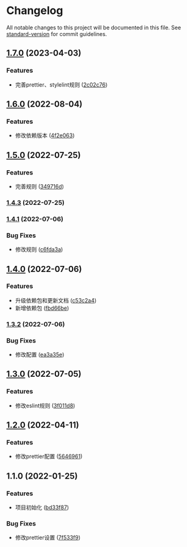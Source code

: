 # Changelog

All notable changes to this project will be documented in this file. See [standard-version](https://github.com/conventional-changelog/standard-version) for commit guidelines.

## [1.7.0](https://github.com/xz-77/verify-fabric/compare/v1.6.0...v1.7.0) (2023-04-03)


### Features

* 完善prettier、stylelint规则 ([2c02c76](https://github.com/xz-77/verify-fabric/commit/2c02c769d5eb9d255c3602101589a46697b2dacc))

## [1.6.0](https://github.com/xz-77/verify-fabric/compare/v1.5.0...v1.6.0) (2022-08-04)


### Features

* 修改依赖版本 ([4f2e063](https://github.com/xz-77/verify-fabric/commit/4f2e0635fc23dd34c7491aa53162d74889a175ba))

## [1.5.0](https://github.com/xz-77/verify-fabric/compare/v1.4.3...v1.5.0) (2022-07-25)


### Features

* 完善规则 ([349716d](https://github.com/xz-77/verify-fabric/commit/349716d148294c93bfca1e29d6339eec435c4e04))

### [1.4.3](https://github.com/xz-77/verify-fabric/compare/v1.4.2...v1.4.3) (2022-07-25)

### [1.4.1](https://github.com/xz-77/verify-fabric/compare/v1.4.0...v1.4.1) (2022-07-06)


### Bug Fixes

* 修改规则 ([c6fda3a](https://github.com/xz-77/verify-fabric/commit/c6fda3aa922f40e80036f7fed2615cb1783686c0))

## [1.4.0](https://github.com/xz-77/verify-fabric/compare/v1.3.2...v1.4.0) (2022-07-06)


### Features

* 升级依赖包和更新文档 ([c53c2a4](https://github.com/xz-77/verify-fabric/commit/c53c2a43bbe57d7e98c4a8c336400c0c1ac800dc))
* 新增依赖包 ([fbd66be](https://github.com/xz-77/verify-fabric/commit/fbd66be8f5b858ab9cf0bec0e9efb0559b22c37b))

### [1.3.2](https://github.com/xz-77/verify-fabric/compare/v1.3.1...v1.3.2) (2022-07-06)


### Bug Fixes

* 修改配置 ([ea3a35e](https://github.com/xz-77/verify-fabric/commit/ea3a35e9a049ee290533a382dc325ec3b21e2575))

## [1.3.0](https://github.com/xz-77/verify-fabric/compare/v1.2.0...v1.3.0) (2022-07-05)


### Features

* 修改eslint规则 ([3f011d8](https://github.com/xz-77/verify-fabric/commit/3f011d8b44bf24e95cbe7d7da122292f3b32a936))

## [1.2.0](https://github.com/xz-77/verify-fabric/compare/v1.1.4...v1.2.0) (2022-04-11)


### Features

* 修改prettier配置 ([5646961](https://github.com/xz-77/verify-fabric/commit/5646961f1a10eeeb6e0c1d3e012342b16c5992cf))

## 1.1.0 (2022-01-25)


### Features

* 项目初始化 ([bd33f87](https://github.com/xz-77/verify-fabric/commit/bd33f87d09e545b4fc45abbe8830311c2b01a6a8))


### Bug Fixes

* 修改prettier设置 ([7f533f9](https://github.com/xz-77/verify-fabric/commit/7f533f9295c42a4205f5cb6bc001657e55cd2f08))
